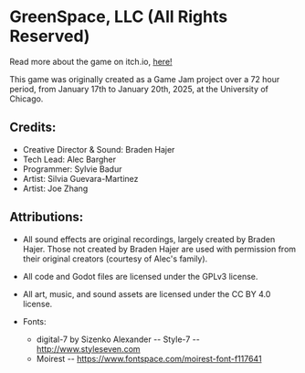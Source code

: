 # GreenSpace, LLC (All Rights Reserved)

Read more about the game on itch.io,
[here!](https://upper-management.itch.io/greenspace-llc-all-rights-reserved)

This game was originally created as a Game Jam project over a 72 hour period,
from January 17th to January 20th, 2025, at the University of Chicago.

## Credits:
- Creative Director & Sound: Braden Hajer
- Tech Lead: Alec Bargher
- Programmer: Sylvie Badur
- Artist: Silvia Guevara-Martinez
- Artist: Joe Zhang

## Attributions:
- All sound effects are original recordings, largely created by Braden Hajer.
  Those not created by Braden Hajer are used with permission from their original
  creators (courtesy of Alec's family).

- All code and Godot files are licensed under the GPLv3 license.
- All art, music, and sound assets are licensed under the CC BY 4.0 license. 

- Fonts:
    - digital-7 by Sizenko Alexander -- Style-7 -- http://www.styleseven.com
    - Moirest -- https://www.fontspace.com/moirest-font-f117641

